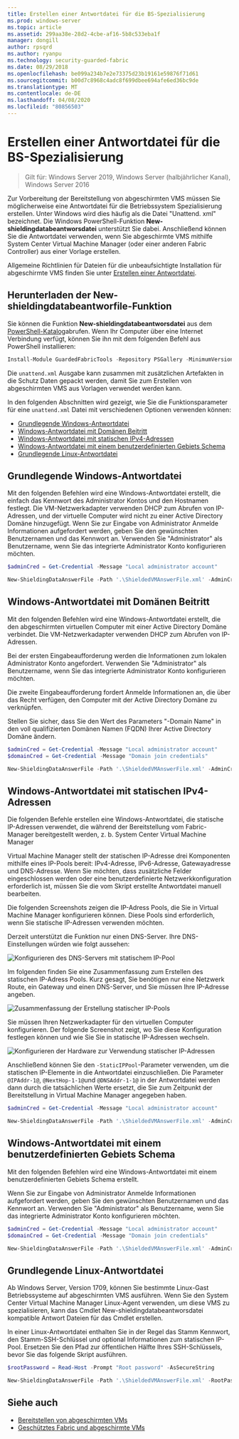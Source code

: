 ```yaml
---
title: Erstellen einer Antwortdatei für die BS-Spezialisierung
ms.prod: windows-server
ms.topic: article
ms.assetid: 299aa38e-28d2-4cbe-af16-5b8c533eba1f
manager: dongill
author: rpsqrd
ms.author: ryanpu
ms.technology: security-guarded-fabric
ms.date: 08/29/2018
ms.openlocfilehash: be099a234b7e2e73375d23b19161e59876f71d61
ms.sourcegitcommit: b00d7c8968c4adc8f699dbee694afe6ed36bc9de
ms.translationtype: MT
ms.contentlocale: de-DE
ms.lasthandoff: 04/08/2020
ms.locfileid: "80856503"
---
```

# <a name="create-os-specialization-answer-file"></a>Erstellen einer Antwortdatei für die BS-Spezialisierung

>Gilt für: Windows Server 2019, Windows Server (halbjährlicher Kanal), Windows Server 2016

Zur Vorbereitung der Bereitstellung von abgeschirmten VMS müssen Sie möglicherweise eine Antwortdatei für die Betriebssystem Spezialisierung erstellen. Unter Windows wird dies häufig als die Datei "Unattend. xml" bezeichnet. Die Windows PowerShell-Funktion **New-shieldingdatabeantworsdatei** unterstützt Sie dabei. Anschließend können Sie die Antwortdatei verwenden, wenn Sie abgeschirmte VMS mithilfe System Center Virtual Machine Manager (oder einer anderen Fabric Controller) aus einer Vorlage erstellen.

Allgemeine Richtlinien für Dateien für die unbeaufsichtigte Installation für abgeschirmte VMS finden Sie unter [Erstellen einer Antwortdatei](guarded-fabric-tenant-creates-shielding-data.md#create-an-answer-file).
 
## <a name="downloading-the-new-shieldingdataanswerfile-function"></a>Herunterladen der New-shieldingdatabeantworfile-Funktion

Sie können die Funktion **New-shieldingdatabeantworsdatei** aus dem [PowerShell-Katalog](https://aka.ms/gftools)abrufen. Wenn Ihr Computer über eine Internet Verbindung verfügt, können Sie ihn mit dem folgenden Befehl aus PowerShell installieren:

```powershell
Install-Module GuardedFabricTools -Repository PSGallery -MinimumVersion 1.0.0
```

Die `unattend.xml` Ausgabe kann zusammen mit zusätzlichen Artefakten in die Schutz Daten gepackt werden, damit Sie zum Erstellen von abgeschirmten VMS aus Vorlagen verwendet werden kann.

In den folgenden Abschnitten wird gezeigt, wie Sie die Funktionsparameter für eine `unattend.xml` Datei mit verschiedenen Optionen verwenden können:

- [Grundlegende Windows-Antwortdatei](#basic-windows-answer-file)
- [Windows-Antwortdatei mit Domänen Beitritt](#windows-answer-file-with-domain-join)
- [Windows-Antwortdatei mit statischen IPv4-Adressen](#windows-answer-file-with-static-ipv4-addresses)
- [Windows-Antwortdatei mit einem benutzerdefinierten Gebiets Schema](#windows-answer-file-with-a-custom-locale)
- [Grundlegende Linux-Antwortdatei](#basic-linux-answer-file)

## <a name="basic-windows-answer-file"></a>Grundlegende Windows-Antwortdatei

Mit den folgenden Befehlen wird eine Windows-Antwortdatei erstellt, die einfach das Kennwort des Administrator Kontos und den Hostnamen festlegt.
Die VM-Netzwerkadapter verwenden DHCP zum Abrufen von IP-Adressen, und der virtuelle Computer wird nicht zu einer Active Directory Domäne hinzugefügt.
Wenn Sie zur Eingabe von Administrator Anmelde Informationen aufgefordert werden, geben Sie den gewünschten Benutzernamen und das Kennwort an.
Verwenden Sie "Administrator" als Benutzername, wenn Sie das integrierte Administrator Konto konfigurieren möchten.

```powershell
$adminCred = Get-Credential -Message "Local administrator account"

New-ShieldingDataAnswerFile -Path '.\ShieldedVMAnswerFile.xml' -AdminCredentials $adminCred
```

## <a name="windows-answer-file-with-domain-join"></a>Windows-Antwortdatei mit Domänen Beitritt

Mit den folgenden Befehlen wird eine Windows-Antwortdatei erstellt, die den abgeschirmten virtuellen Computer mit einer Active Directory Domäne verbindet.
Die VM-Netzwerkadapter verwenden DHCP zum Abrufen von IP-Adressen.

Bei der ersten Eingabeaufforderung werden die Informationen zum lokalen Administrator Konto angefordert.
Verwenden Sie "Administrator" als Benutzername, wenn Sie das integrierte Administrator Konto konfigurieren möchten.

Die zweite Eingabeaufforderung fordert Anmelde Informationen an, die über das Recht verfügen, den Computer mit der Active Directory Domäne zu verknüpfen.

Stellen Sie sicher, dass Sie den Wert des Parameters "-Domain Name" in den voll qualifizierten Domänen Namen (FQDN) Ihrer Active Directory Domäne ändern.

```powershell
$adminCred = Get-Credential -Message "Local administrator account"
$domainCred = Get-Credential -Message "Domain join credentials"

New-ShieldingDataAnswerFile -Path '.\ShieldedVMAnswerFile.xml' -AdminCredentials $adminCred -DomainName 'my.contoso.com' -DomainJoinCredentials $domainCred
```
## <a name="windows-answer-file-with-static-ipv4-addresses"></a>Windows-Antwortdatei mit statischen IPv4-Adressen

Die folgenden Befehle erstellen eine Windows-Antwortdatei, die statische IP-Adressen verwendet, die während der Bereitstellung vom Fabric-Manager bereitgestellt werden, z. b. System Center Virtual Machine Manager

Virtual Machine Manager stellt der statischen IP-Adresse drei Komponenten mithilfe eines IP-Pools bereit: IPv4-Adresse, IPv6-Adresse, Gatewayadresse und DNS-Adresse. Wenn Sie möchten, dass zusätzliche Felder eingeschlossen werden oder eine benutzerdefinierte Netzwerkkonfiguration erforderlich ist, müssen Sie die vom Skript erstellte Antwortdatei manuell bearbeiten.

Die folgenden Screenshots zeigen die IP-Adress Pools, die Sie in Virtual Machine Manager konfigurieren können. Diese Pools sind erforderlich, wenn Sie statische IP-Adressen verwenden möchten.

Derzeit unterstützt die Funktion nur einen DNS-Server. Ihre DNS-Einstellungen würden wie folgt aussehen:

![Konfigurieren des DNS-Servers mit statischem IP-Pool](../media/Guarded-Fabric-Shielded-VM/guarded-host-unattend-static-ip-address-pool-dns-settings.png)

Im folgenden finden Sie eine Zusammenfassung zum Erstellen des statischen IP-Adress Pools. Kurz gesagt, Sie benötigen nur eine Netzwerk Route, ein Gateway und einen DNS-Server, und Sie müssen Ihre IP-Adresse angeben.

![Zusammenfassung der Erstellung statischer IP-Pools](../media/Guarded-Fabric-Shielded-VM/guarded-host-unattend-static-ip-address-pool-summary.png)

Sie müssen Ihren Netzwerkadapter für den virtuellen Computer konfigurieren. Der folgende Screenshot zeigt, wo Sie diese Konfiguration festlegen können und wie Sie Sie in statische IP-Adressen wechseln.

![Konfigurieren der Hardware zur Verwendung statischer IP-Adressen](../media/Guarded-Fabric-Shielded-VM/guarded-host-unattend-static-ip-address-pool-network-adapter-settings.png)

Anschließend können Sie den `-StaticIPPool`-Parameter verwenden, um die statischen IP-Elemente in die Antwortdatei einzuschließen. Die Parameter `@IPAddr-1@`, `@NextHop-1-1@`und `@DNSAddr-1-1@` in der Antwortdatei werden dann durch die tatsächlichen Werte ersetzt, die Sie zum Zeitpunkt der Bereitstellung in Virtual Machine Manager angegeben haben.

```powershell
$adminCred = Get-Credential -Message "Local administrator account"

New-ShieldingDataAnswerFile -Path '.\ShieldedVMAnswerFile.xml' -AdminCredentials $adminCred -StaticIPPool IPv4Address
```

## <a name="windows-answer-file-with-a-custom-locale"></a>Windows-Antwortdatei mit einem benutzerdefinierten Gebiets Schema

Mit den folgenden Befehlen wird eine Windows-Antwortdatei mit einem benutzerdefinierten Gebiets Schema erstellt.

Wenn Sie zur Eingabe von Administrator Anmelde Informationen aufgefordert werden, geben Sie den gewünschten Benutzernamen und das Kennwort an.
Verwenden Sie "Administrator" als Benutzername, wenn Sie das integrierte Administrator Konto konfigurieren möchten.

```powershell
$adminCred = Get-Credential -Message "Local administrator account"
$domainCred = Get-Credential -Message "Domain join credentials"

New-ShieldingDataAnswerFile -Path '.\ShieldedVMAnswerFile.xml' -AdminCredentials $adminCred -Locale es-ES
```

## <a name="basic-linux-answer-file"></a>Grundlegende Linux-Antwortdatei

Ab Windows Server, Version 1709, können Sie bestimmte Linux-Gast Betriebssysteme auf abgeschirmten VMS ausführen.
Wenn Sie den System Center Virtual Machine Manager Linux-Agent verwenden, um diese VMS zu spezialisieren, kann das Cmdlet New-shieldingdatabeantworsdatei kompatible Antwort Dateien für das Cmdlet erstellen.

In einer Linux-Antwortdatei enthalten Sie in der Regel das Stamm Kennwort, den Stamm-SSH-Schlüssel und optional Informationen zum statischen IP-Pool.
Ersetzen Sie den Pfad zur öffentlichen Hälfte Ihres SSH-Schlüssels, bevor Sie das folgende Skript ausführen.

```powershell
$rootPassword = Read-Host -Prompt "Root password" -AsSecureString

New-ShieldingDataAnswerFile -Path '.\ShieldedVMAnswerFile.xml' -RootPassword $rootPassword -RootSshKey '~\.ssh\id_rsa.pub'
```

## <a name="see-also"></a>Siehe auch

- [Bereitstellen von abgeschirmten VMs](guarded-fabric-configuration-scenarios-for-shielded-vms-overview.md)
- [Geschütztes Fabric und abgeschirmte VMs](guarded-fabric-and-shielded-vms-top-node.md)
